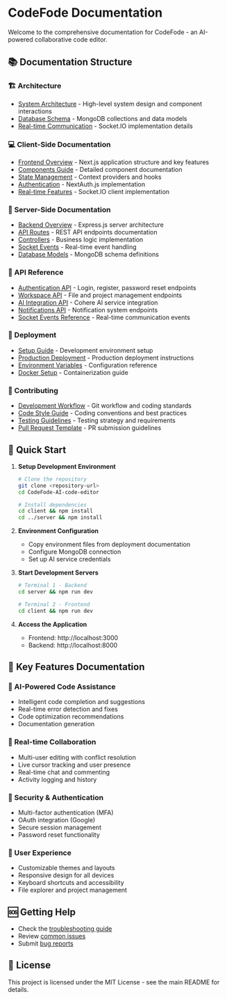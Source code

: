 # CodeFode Documentation

Welcome to the comprehensive documentation for CodeFode - an AI-powered collaborative code editor.

## 📚 Documentation Structure

### 🏗️ Architecture
- [System Architecture](./architecture/system-overview.md) - High-level system design and component interactions
- [Database Schema](./architecture/database-schema.md) - MongoDB collections and data models
- [Real-time Communication](./architecture/realtime-communication.md) - Socket.IO implementation details

### 💻 Client-Side Documentation
- [Frontend Overview](./client/overview.md) - Next.js application structure and key features
- [Components Guide](./client/components.md) - Detailed component documentation
- [State Management](./client/state-management.md) - Context providers and hooks
- [Authentication](./client/authentication.md) - NextAuth.js implementation
- [Real-time Features](./client/realtime-features.md) - Socket.IO client implementation

### 🔧 Server-Side Documentation
- [Backend Overview](./server/overview.md) - Express.js server architecture
- [API Routes](./server/api-routes.md) - REST API endpoints documentation
- [Controllers](./server/controllers.md) - Business logic implementation
- [Socket Events](./server/socket-events.md) - Real-time event handling
- [Database Models](./server/database-models.md) - MongoDB schema definitions

### 🔌 API Reference
- [Authentication API](./api/authentication.md) - Login, register, password reset endpoints
- [Workspace API](./api/workspace.md) - File and project management endpoints
- [AI Integration API](./api/ai-integration.md) - Cohere AI service integration
- [Notifications API](./api/notifications.md) - Notification system endpoints
- [Socket Events Reference](./api/socket-events.md) - Real-time communication events

### 🚀 Deployment
- [Setup Guide](./deployment/setup-guide.md) - Development environment setup
- [Production Deployment](./deployment/production.md) - Production deployment instructions
- [Environment Variables](./deployment/environment-variables.md) - Configuration reference
- [Docker Setup](./deployment/docker.md) - Containerization guide

### 🤝 Contributing
- [Development Workflow](./contributing/development-workflow.md) - Git workflow and coding standards
- [Code Style Guide](./contributing/code-style.md) - Coding conventions and best practices
- [Testing Guidelines](./contributing/testing.md) - Testing strategy and requirements
- [Pull Request Template](./contributing/pull-request-template.md) - PR submission guidelines

## 🚀 Quick Start

1. **Setup Development Environment**
   ```bash
   # Clone the repository
   git clone <repository-url>
   cd CodeFode-AI-code-editor
   
   # Install dependencies
   cd client && npm install
   cd ../server && npm install
   ```

2. **Environment Configuration**
   - Copy environment files from deployment documentation
   - Configure MongoDB connection
   - Set up AI service credentials

3. **Start Development Servers**
   ```bash
   # Terminal 1 - Backend
   cd server && npm run dev
   
   # Terminal 2 - Frontend
   cd client && npm run dev
   ```

4. **Access the Application**
   - Frontend: http://localhost:3000
   - Backend: http://localhost:8000

## 📖 Key Features Documentation

### 🤖 AI-Powered Code Assistance
- Intelligent code completion and suggestions
- Real-time error detection and fixes
- Code optimization recommendations
- Documentation generation

### 👥 Real-time Collaboration
- Multi-user editing with conflict resolution
- Live cursor tracking and user presence
- Real-time chat and commenting
- Activity logging and history

### 🔐 Security & Authentication
- Multi-factor authentication (MFA)
- OAuth integration (Google)
- Secure session management
- Password reset functionality

### 🎨 User Experience
- Customizable themes and layouts
- Responsive design for all devices
- Keyboard shortcuts and accessibility
- File explorer and project management

## 🆘 Getting Help

- Check the [troubleshooting guide](./deployment/troubleshooting.md)
- Review [common issues](./contributing/common-issues.md)
- Submit [bug reports](./contributing/bug-reports.md)

## 📄 License

This project is licensed under the MIT License - see the main README for details.